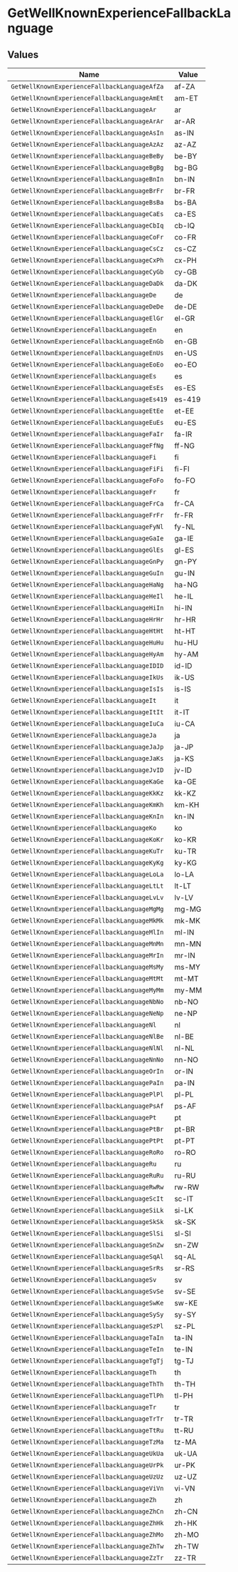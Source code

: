 # GetWellKnownExperienceFallbackLanguage


## Values

| Name                                          | Value                                         |
| --------------------------------------------- | --------------------------------------------- |
| `GetWellKnownExperienceFallbackLanguageAfZa`  | af-ZA                                         |
| `GetWellKnownExperienceFallbackLanguageAmEt`  | am-ET                                         |
| `GetWellKnownExperienceFallbackLanguageAr`    | ar                                            |
| `GetWellKnownExperienceFallbackLanguageArAr`  | ar-AR                                         |
| `GetWellKnownExperienceFallbackLanguageAsIn`  | as-IN                                         |
| `GetWellKnownExperienceFallbackLanguageAzAz`  | az-AZ                                         |
| `GetWellKnownExperienceFallbackLanguageBeBy`  | be-BY                                         |
| `GetWellKnownExperienceFallbackLanguageBgBg`  | bg-BG                                         |
| `GetWellKnownExperienceFallbackLanguageBnIn`  | bn-IN                                         |
| `GetWellKnownExperienceFallbackLanguageBrFr`  | br-FR                                         |
| `GetWellKnownExperienceFallbackLanguageBsBa`  | bs-BA                                         |
| `GetWellKnownExperienceFallbackLanguageCaEs`  | ca-ES                                         |
| `GetWellKnownExperienceFallbackLanguageCbIq`  | cb-IQ                                         |
| `GetWellKnownExperienceFallbackLanguageCoFr`  | co-FR                                         |
| `GetWellKnownExperienceFallbackLanguageCsCz`  | cs-CZ                                         |
| `GetWellKnownExperienceFallbackLanguageCxPh`  | cx-PH                                         |
| `GetWellKnownExperienceFallbackLanguageCyGb`  | cy-GB                                         |
| `GetWellKnownExperienceFallbackLanguageDaDk`  | da-DK                                         |
| `GetWellKnownExperienceFallbackLanguageDe`    | de                                            |
| `GetWellKnownExperienceFallbackLanguageDeDe`  | de-DE                                         |
| `GetWellKnownExperienceFallbackLanguageElGr`  | el-GR                                         |
| `GetWellKnownExperienceFallbackLanguageEn`    | en                                            |
| `GetWellKnownExperienceFallbackLanguageEnGb`  | en-GB                                         |
| `GetWellKnownExperienceFallbackLanguageEnUs`  | en-US                                         |
| `GetWellKnownExperienceFallbackLanguageEoEo`  | eo-EO                                         |
| `GetWellKnownExperienceFallbackLanguageEs`    | es                                            |
| `GetWellKnownExperienceFallbackLanguageEsEs`  | es-ES                                         |
| `GetWellKnownExperienceFallbackLanguageEs419` | es-419                                        |
| `GetWellKnownExperienceFallbackLanguageEtEe`  | et-EE                                         |
| `GetWellKnownExperienceFallbackLanguageEuEs`  | eu-ES                                         |
| `GetWellKnownExperienceFallbackLanguageFaIr`  | fa-IR                                         |
| `GetWellKnownExperienceFallbackLanguageFfNg`  | ff-NG                                         |
| `GetWellKnownExperienceFallbackLanguageFi`    | fi                                            |
| `GetWellKnownExperienceFallbackLanguageFiFi`  | fi-FI                                         |
| `GetWellKnownExperienceFallbackLanguageFoFo`  | fo-FO                                         |
| `GetWellKnownExperienceFallbackLanguageFr`    | fr                                            |
| `GetWellKnownExperienceFallbackLanguageFrCa`  | fr-CA                                         |
| `GetWellKnownExperienceFallbackLanguageFrFr`  | fr-FR                                         |
| `GetWellKnownExperienceFallbackLanguageFyNl`  | fy-NL                                         |
| `GetWellKnownExperienceFallbackLanguageGaIe`  | ga-IE                                         |
| `GetWellKnownExperienceFallbackLanguageGlEs`  | gl-ES                                         |
| `GetWellKnownExperienceFallbackLanguageGnPy`  | gn-PY                                         |
| `GetWellKnownExperienceFallbackLanguageGuIn`  | gu-IN                                         |
| `GetWellKnownExperienceFallbackLanguageHaNg`  | ha-NG                                         |
| `GetWellKnownExperienceFallbackLanguageHeIl`  | he-IL                                         |
| `GetWellKnownExperienceFallbackLanguageHiIn`  | hi-IN                                         |
| `GetWellKnownExperienceFallbackLanguageHrHr`  | hr-HR                                         |
| `GetWellKnownExperienceFallbackLanguageHtHt`  | ht-HT                                         |
| `GetWellKnownExperienceFallbackLanguageHuHu`  | hu-HU                                         |
| `GetWellKnownExperienceFallbackLanguageHyAm`  | hy-AM                                         |
| `GetWellKnownExperienceFallbackLanguageIDID`  | id-ID                                         |
| `GetWellKnownExperienceFallbackLanguageIkUs`  | ik-US                                         |
| `GetWellKnownExperienceFallbackLanguageIsIs`  | is-IS                                         |
| `GetWellKnownExperienceFallbackLanguageIt`    | it                                            |
| `GetWellKnownExperienceFallbackLanguageItIt`  | it-IT                                         |
| `GetWellKnownExperienceFallbackLanguageIuCa`  | iu-CA                                         |
| `GetWellKnownExperienceFallbackLanguageJa`    | ja                                            |
| `GetWellKnownExperienceFallbackLanguageJaJp`  | ja-JP                                         |
| `GetWellKnownExperienceFallbackLanguageJaKs`  | ja-KS                                         |
| `GetWellKnownExperienceFallbackLanguageJvID`  | jv-ID                                         |
| `GetWellKnownExperienceFallbackLanguageKaGe`  | ka-GE                                         |
| `GetWellKnownExperienceFallbackLanguageKkKz`  | kk-KZ                                         |
| `GetWellKnownExperienceFallbackLanguageKmKh`  | km-KH                                         |
| `GetWellKnownExperienceFallbackLanguageKnIn`  | kn-IN                                         |
| `GetWellKnownExperienceFallbackLanguageKo`    | ko                                            |
| `GetWellKnownExperienceFallbackLanguageKoKr`  | ko-KR                                         |
| `GetWellKnownExperienceFallbackLanguageKuTr`  | ku-TR                                         |
| `GetWellKnownExperienceFallbackLanguageKyKg`  | ky-KG                                         |
| `GetWellKnownExperienceFallbackLanguageLoLa`  | lo-LA                                         |
| `GetWellKnownExperienceFallbackLanguageLtLt`  | lt-LT                                         |
| `GetWellKnownExperienceFallbackLanguageLvLv`  | lv-LV                                         |
| `GetWellKnownExperienceFallbackLanguageMgMg`  | mg-MG                                         |
| `GetWellKnownExperienceFallbackLanguageMkMk`  | mk-MK                                         |
| `GetWellKnownExperienceFallbackLanguageMlIn`  | ml-IN                                         |
| `GetWellKnownExperienceFallbackLanguageMnMn`  | mn-MN                                         |
| `GetWellKnownExperienceFallbackLanguageMrIn`  | mr-IN                                         |
| `GetWellKnownExperienceFallbackLanguageMsMy`  | ms-MY                                         |
| `GetWellKnownExperienceFallbackLanguageMtMt`  | mt-MT                                         |
| `GetWellKnownExperienceFallbackLanguageMyMm`  | my-MM                                         |
| `GetWellKnownExperienceFallbackLanguageNbNo`  | nb-NO                                         |
| `GetWellKnownExperienceFallbackLanguageNeNp`  | ne-NP                                         |
| `GetWellKnownExperienceFallbackLanguageNl`    | nl                                            |
| `GetWellKnownExperienceFallbackLanguageNlBe`  | nl-BE                                         |
| `GetWellKnownExperienceFallbackLanguageNlNl`  | nl-NL                                         |
| `GetWellKnownExperienceFallbackLanguageNnNo`  | nn-NO                                         |
| `GetWellKnownExperienceFallbackLanguageOrIn`  | or-IN                                         |
| `GetWellKnownExperienceFallbackLanguagePaIn`  | pa-IN                                         |
| `GetWellKnownExperienceFallbackLanguagePlPl`  | pl-PL                                         |
| `GetWellKnownExperienceFallbackLanguagePsAf`  | ps-AF                                         |
| `GetWellKnownExperienceFallbackLanguagePt`    | pt                                            |
| `GetWellKnownExperienceFallbackLanguagePtBr`  | pt-BR                                         |
| `GetWellKnownExperienceFallbackLanguagePtPt`  | pt-PT                                         |
| `GetWellKnownExperienceFallbackLanguageRoRo`  | ro-RO                                         |
| `GetWellKnownExperienceFallbackLanguageRu`    | ru                                            |
| `GetWellKnownExperienceFallbackLanguageRuRu`  | ru-RU                                         |
| `GetWellKnownExperienceFallbackLanguageRwRw`  | rw-RW                                         |
| `GetWellKnownExperienceFallbackLanguageScIt`  | sc-IT                                         |
| `GetWellKnownExperienceFallbackLanguageSiLk`  | si-LK                                         |
| `GetWellKnownExperienceFallbackLanguageSkSk`  | sk-SK                                         |
| `GetWellKnownExperienceFallbackLanguageSlSi`  | sl-SI                                         |
| `GetWellKnownExperienceFallbackLanguageSnZw`  | sn-ZW                                         |
| `GetWellKnownExperienceFallbackLanguageSqAl`  | sq-AL                                         |
| `GetWellKnownExperienceFallbackLanguageSrRs`  | sr-RS                                         |
| `GetWellKnownExperienceFallbackLanguageSv`    | sv                                            |
| `GetWellKnownExperienceFallbackLanguageSvSe`  | sv-SE                                         |
| `GetWellKnownExperienceFallbackLanguageSwKe`  | sw-KE                                         |
| `GetWellKnownExperienceFallbackLanguageSySy`  | sy-SY                                         |
| `GetWellKnownExperienceFallbackLanguageSzPl`  | sz-PL                                         |
| `GetWellKnownExperienceFallbackLanguageTaIn`  | ta-IN                                         |
| `GetWellKnownExperienceFallbackLanguageTeIn`  | te-IN                                         |
| `GetWellKnownExperienceFallbackLanguageTgTj`  | tg-TJ                                         |
| `GetWellKnownExperienceFallbackLanguageTh`    | th                                            |
| `GetWellKnownExperienceFallbackLanguageThTh`  | th-TH                                         |
| `GetWellKnownExperienceFallbackLanguageTlPh`  | tl-PH                                         |
| `GetWellKnownExperienceFallbackLanguageTr`    | tr                                            |
| `GetWellKnownExperienceFallbackLanguageTrTr`  | tr-TR                                         |
| `GetWellKnownExperienceFallbackLanguageTtRu`  | tt-RU                                         |
| `GetWellKnownExperienceFallbackLanguageTzMa`  | tz-MA                                         |
| `GetWellKnownExperienceFallbackLanguageUkUa`  | uk-UA                                         |
| `GetWellKnownExperienceFallbackLanguageUrPk`  | ur-PK                                         |
| `GetWellKnownExperienceFallbackLanguageUzUz`  | uz-UZ                                         |
| `GetWellKnownExperienceFallbackLanguageViVn`  | vi-VN                                         |
| `GetWellKnownExperienceFallbackLanguageZh`    | zh                                            |
| `GetWellKnownExperienceFallbackLanguageZhCn`  | zh-CN                                         |
| `GetWellKnownExperienceFallbackLanguageZhHk`  | zh-HK                                         |
| `GetWellKnownExperienceFallbackLanguageZhMo`  | zh-MO                                         |
| `GetWellKnownExperienceFallbackLanguageZhTw`  | zh-TW                                         |
| `GetWellKnownExperienceFallbackLanguageZzTr`  | zz-TR                                         |